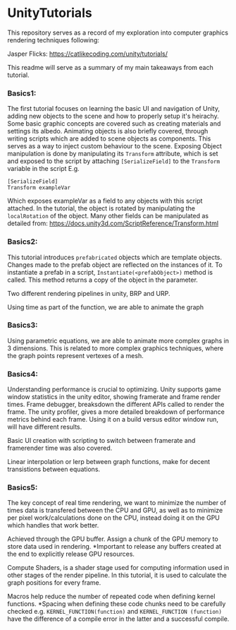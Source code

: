 # UnityTutorials

This repository serves as a record of my exploration into computer graphics rendering techniques following:

Jasper Flicks:
https://catlikecoding.com/unity/tutorials/

This readme will serve as a summary of my main takeaways from each tutorial.

### Basics1:

The first tutorial focuses on learning the basic UI and navigation of Unity, adding new objects to the scene and how to properly setup it's heirachy.
Some basic graphic concepts are covered such as creating materials and settings its albedo.
Animating objects is also briefly covered, through writing scripts which are added to scene objects as components. This serves as a way to inject custom behaviour to the scene. Exposing Object manipulation is done by manipulating its `Transform` attribute, which is set and exposed to the script by attaching `[SerializeField]` to the `Transform` variable in the script E.g.

```
[SerializeField]
Transform exampleVar
```

Which exposes exampleVar as a field to any objects with this script attached.
In the tutorial, the object is rotated by manipulating the `localRotation` of the object. Many other fields can be manipulated as detailed from:
https://docs.unity3d.com/ScriptReference/Transform.html

### Basics2:

This tutorial introduces `prefabricated` objects which are template objects. Changes made to the prefab object are reflected on the instances of it.
To instantiate a prefab in a script, `Instantiate(<prefabObject>)` method is called. This method returns a copy of the object in the parameter.

Two different rendering pipelines in unity, BRP and URP.

Using time as part of the function, we are able to animate the graph

### Basics3:

Using parametric equations, we are able to animate more complex graphs in 3 dimensions. This is related to more complex graphics techniques, where the graph points represent vertexes of a mesh.

### Basics4:

Understanding performance is crucial to optimizing. Unity supports game window statistics in the unity editor, showing framerate and frame render times. Frame debugger, breaksdown the different APIs called to render the frame. The unity profiler, gives a more detailed breakdown of performance metrics behind each frame. Using it on a build versus editor window run, will have different results.

Basic UI creation with scripting to switch between framerate and framerender time was also covered.

Linear interpolation or lerp between graph functions, make for decent transistions between equations.

### Basics5:

The key concept of real time rendering, we want to minimize the number of times data is transfered between the CPU and GPU, as well as to minimize per pixel work/calculations done on the CPU, instead doing it on the GPU which handles that work better.

Achieved through the GPU buffer. Assign a chunk of the GPU memory to store data used in rendering.
\*Important to release any buffers created at the end to explicitly release GPU resources.

Compute Shaders, is a shader stage used for computing information used in other stages of the render pipeline. In this tutorial, it is used to calculate the graph positions for every frame.

Macros help reduce the number of repeated code when defining kernel functions.
\*Spacing when defining these code chunks need to be carefully checked e.g.
`KERNEL_FUNCTION(function)` and `KERNEL_FUNCTION (function)`
have the difference of a compile error in the latter and a successful compile.
